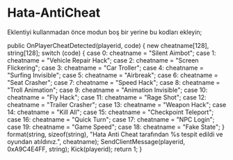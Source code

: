 # Hata-AntiCheat
Eklentiyi kullanmadan önce modun boş bir yerine bu kodları ekleyin;

public OnPlayerCheatDetected(playerid, code)
{
    new cheatname[128], string[128];
    switch (code)
    {
        case 0: cheatname = "Silent Aimbot";
        case 1: cheatname = "Vehicle Repair Hack";
        case 2: cheatname = "Screen Flickering";
        case 3: cheatname = "Car Troller";
        case 4: cheatname = "Surfing Invisible";
        case 5: cheatname = "Airbreak";
        case 6: cheatname = "Seat Crasher";
        case 7: cheatname = "Speed Hack";
        case 8: cheatname = "Troll Animation";
        case 9: cheatname = "Animation Invisible";
        case 10: cheatname = "Fly Hack";
        case 11: cheatname = "Rage Shot";
        case 12: cheatname = "Trailer Crasher";
        case 13: cheatname = "Weapon Hack";
        case 14: cheatname = "Kill All";
        case 15: cheatname = "Checkpoint Teleport";
        case 16: cheatname = "Quick Turn";
        case 17: cheatname = "NPC Login";
        case 19: cheatname = "Game Speed";
        case 18: cheatname = "Fake State";
    }
    format(string, sizeof(string), "Hata Anti Cheat tarafından %s tespit edildi ve oyundan atıldınız.", cheatname);
    SendClientMessage(playerid, 0xA9C4E4FF, string);
    Kick(playerid);
    return 1;
}
